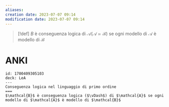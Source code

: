 ```yaml
---
aliases: 
creation date: 2023-07-07 09:14
modification date: 2023-07-07 09:14
---
```


>[!def]
>$B$ è conseguenza logica di $\mathcal{A} (\mathcal{A \vDash B)}$ se ogni modello di $\mathcal{A}$ è modello di $\mathcal{B}$


# ANKI

```anki
id: 1700409305103
deck: LeA
---
Conseguenza logica nel linguaggio di primo ordine
===
$\mathcal{B}$ è conseguenza logica ($\vDash$) di $\mathcal{A}$ se ogni modello di $\mathcal{A}$ è modello di $\mathcal{B}$
```
 